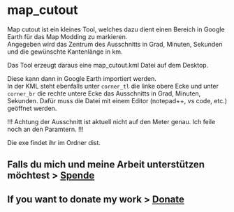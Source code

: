# map_cutout

Map cutout ist ein kleines Tool, welches dazu dient einen Bereich in Google Earth für das Map Modding zu markieren.  
Angegeben wird das Zentrum des Ausschnitts in Grad, Minuten, Sekunden und die gewünschte Kantenlänge in km.

Das Tool erzeugt daraus eine map_cutout.kml Datei auf dem Desktop.

Diese kann dann in Google Earth importiert werden.  
In der KML steht ebenfalls unter `corner_tl` die linke obere Ecke und unter `corner_br` die rechte untere Ecke das Ausschnitts in Grad, Minuten, Sekunden. Dafür muss die Datei mit einem Editor (notepad++, vs code, etc.) geöffnet werden.

!!! Achtung der Ausschnitt ist aktuell nicht auf den Meter genau. Ich feile noch an den Paramtern. !!!

Die exe findet ihr im Ordner dist.

## Falls du mich und meine Arbeit unterstützen möchtest > [Spende](https://www.paypal.com/donate/?hosted_button_id=ZR4EGNDAVD4Q4)  
## If you want to donate my work > [Donate](https://www.paypal.com/donate/?hosted_button_id=ZR4EGNDAVD4Q4)
